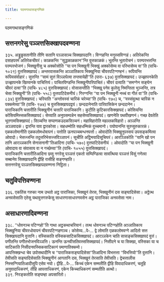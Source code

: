 ```yaml
---
title: पठमगाथासङ्गणिकं

---
```

पठमगाथासङ्गणिकं  


## सत्तनगरेसु पञ्ञत्तसिक्खापदवण्णना

३३५. अड्ढुड्ढसतानीति तीणि सतानि पञ्ञासञ्च सिक्खापदानि। विग्गहन्ति मनुस्सविग्गहं। अतिरेकन्ति दसाहपरमं अतिरेकचीवरं। काळकन्ति ‘‘सुद्धकाळकान’’न्ति वुत्तकाळकं। भूतन्ति भूतारोचनं। परम्परभत्तन्ति परम्परभोजनं। भिक्खुनीसु च अक्कोसोति ‘‘या पन भिक्खुनी भिक्खुं अक्कोसेय्य वा परिभासेय्य वा’’ति (पाचि॰ १०२९) वुत्तसिक्खापदं। अन्तरवासकन्ति अञ्ञातिकाय भिक्खुनिया चीवरपटिग्गण्हनं। रूपियन्ति रूपियसंवोहारं। सुत्तन्ति ‘‘सामं सुत्तं विञ्ञापेत्वा तन्तवायेही’’ति (पारा॰ ६३७) वुत्तसिक्खापदं। उज्झापनकेति उज्झापनके खिय्यनके पाचित्तियं। पाचितपिण्डन्ति भिक्खुनीपरिपाचितं। चीवरं दत्वाति ‘‘समग्गेन सङ्घेन चीवरं दत्वा’’ति (पाचि॰ ४८५) वुत्तसिक्खापदं। वोसासन्तीति ‘‘भिक्खू पनेव कुलेसु निमन्तिता भुञ्जन्ति, तत्र चेसा भिक्खुनी’’ति (पाचि॰ ५५८) वुत्तपाटिदेसनीयं। गिरग्गन्ति ‘‘या पन भिक्खुनी नच्चं वा गीतं वा’’ति (पाचि॰ ८३४) वुत्तसिक्खापदं। चरियाति ‘‘अन्तोवस्सं चारिकं चरेय्या’’ति (पाचि॰ ९७०) च, ‘‘वस्संवुत्था चारिकं न पक्कमेय्या’’ति (पाचि॰ ९७४) च वुत्तसिक्खापदद्वयं। छन्ददानेनाति पारिवासिकेन छन्ददानेन।  
पाराजिकानि चत्तारीति भिक्खुनीनं चत्तारि पाराजिकानि। कुटीति कुटिकारसिक्खापदं। कोसियन्ति कोसियमिस्सकसिक्खापदं। सेय्याति अनुपसम्पन्नेन सहसेय्यसिक्खापदं। खणनेति पथवीखणनं। गच्छ देवतेति भूतगामसिक्खापदं। सिञ्चन्ति सप्पाणकउदकसिञ्चनं। महाविहारोति महल्लकविहारो। अञ्ञन्ति अञ्ञवादकं। द्वारन्ति याव द्वारकोसा। सहधम्मोति सहधम्मिकं वुच्चमानो। पयोपानन्ति सुरुसुरुकारकं। एळकलोमानीति एळकलोमधोवापनं। पत्तोति ऊनपञ्चबन्धनपत्तो। ओवादोति भिक्खुनुपस्सयं उपसङ्कमित्वा ओवादो। भेसज्जन्ति तदुत्तरिभेसज्जविञ्ञापनं। सूचीति अट्ठिमयादिसूचिघरं। आरञ्ञिकोति ‘‘यानि खो पन तानि आरञ्ञकानि सेनासनानी’’तिआदिना (पाचि॰ ५७०) वुत्तपाटिदेसनीयं । ओवादोति ‘‘या पन भिक्खुनी ओवादाय वा संवासाय वा न गच्छेय्या’’ति (पाचि॰ १०५५) वुत्तसिक्खापदं।  
पाराजिकानि चत्तारीतिआदिना छसु नगरेसु पञ्ञत्तं एकतो सम्पिण्डित्वा सावत्थिया पञ्ञत्तं विसुं गणेत्वा सब्बानेव सिक्खापदानि द्वीहि रासीहि सङ्गण्हाति।  
सत्तनगरेसु पञ्ञत्तसिक्खापदवण्णना निट्ठिता।  


## चतुविपत्तिवण्णना

३३६. एकतिंस गरुका नाम उभतो अट्ठ पाराजिका, भिक्खूनं तेरस, भिक्खुनीनं दस सङ्घादिसेसा। अट्ठेत्थ अनवसेसाति एतेसु यथावुत्तगरुकेसु साधारणासाधारणवसेन अट्ठ पाराजिका अनवसेसा नाम।  


## असाधारणादिवण्णना

३३८. ‘‘धोवनञ्च पटिग्गहो’’ति गाथा अट्ठकथाचरियानं। तत्थ धोवनञ्च पटिग्गहोति अञ्ञातिकाय भिक्खुनिया चीवरधोवापनं चीवरपटिग्गहणञ्च। कोसेय्य…पे॰… द्वे लोमाति एळकलोमवग्गे आदितो सत्त सिक्खापदानि वुत्तानि। वस्सिकाति वस्सिकसाटिकसिक्खापदं। आरञ्ञकेन चाति सासङ्कसिक्खापदं वुत्तं। पणीतन्ति पणीतभोजनविञ्ञत्ति। ऊनन्ति ऊनवीसतिवस्ससिक्खापदं। निसीदने च या सिक्खा, वस्सिका या च साटिकाति निसीदनवस्सिकसाटिकानं पमाणातिक्कमो।  
आपत्तिक्खन्धा चेव उपोसथादीनि च ‘‘पाराजिकसङ्घादिसेसा’’तिआदिना विभत्तत्ता ‘‘विभत्तियो’’ति वुत्तानि। तेवीसति सङ्घादिसेसाति भिक्खुनीनं आगतानि दस, भिक्खूनं तेरसाति तेवीसति। द्वेचत्तालीस निस्सग्गियातिआदीसुपि एसेव नयो। द्वीहि…पे॰… किच्चं एकेन सम्मतीति द्वीहि विवादाधिकरणं, चतूहि अनुवादाधिकरणं, तीहि आपत्ताधिकरणं, एकेन किच्चाधिकरणं सम्मतीति अत्थो।  
३३९. निरङ्कतोति सङ्घम्हा अपसारितो।  